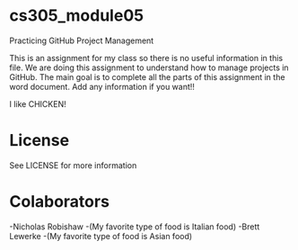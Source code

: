 # cs305_module05
Practicing GitHub Project Management


This is an assignment for my class so there is no useful information in this file. We are doing this assignment to understand how to manage projects in GitHub. The main goal is to complete all the parts of this assignment in the word document. Add any information if you want!!

I like CHICKEN!


# License
See LICENSE for more information

# Colaborators
-Nicholas Robishaw
-(My favorite type of food is Italian food)
-Brett Lewerke
-(My favorite type of food is Asian food)
